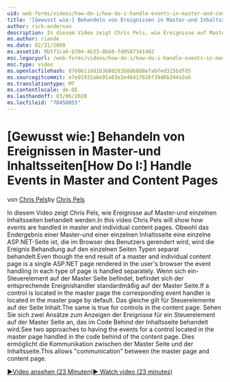 ```yaml
---
uid: web-forms/videos/how-do-i/how-do-i-handle-events-in-master-and-content-pages
title: '[Gewusst wie:] Behandeln von Ereignissen in Master-und Inhaltsseiten | Microsoft-Dokumentation'
author: rick-anderson
description: In diesem Video zeigt Chris Pels, wie Ereignisse auf Master-und einzelnen Inhaltsseiten behandelt werden. Obwohl das Endergebnis eines Masters und einzelner Conte...
ms.author: riande
ms.date: 02/21/2008
ms.assetid: 9b5f1ca6-b394-4b33-8b60-fd0587341482
msc.legacyurl: /web-forms/videos/how-do-i/how-do-i-handle-events-in-master-and-content-pages
msc.type: video
ms.openlocfilehash: 8760611dd1b3680283b8d6888efabfed315bdfd5
ms.sourcegitcommit: e7e91932a6e91a63e2e46417626f39d6b244a3ab
ms.translationtype: MT
ms.contentlocale: de-DE
ms.lasthandoff: 03/06/2020
ms.locfileid: "78458055"
---
```

# <a name="how-do-i-handle-events-in-master-and-content-pages"></a><span data-ttu-id="f67eb-104">[Gewusst wie:] Behandeln von Ereignissen in Master-und Inhaltsseiten</span><span class="sxs-lookup"><span data-stu-id="f67eb-104">[How Do I:] Handle Events in Master and Content Pages</span></span>

<span data-ttu-id="f67eb-105">von [Chris Pels](https://twitter.com/chrispels)</span><span class="sxs-lookup"><span data-stu-id="f67eb-105">by [Chris Pels](https://twitter.com/chrispels)</span></span>

<span data-ttu-id="f67eb-106">In diesem Video zeigt Chris Pels, wie Ereignisse auf Master-und einzelnen Inhaltsseiten behandelt werden.</span><span class="sxs-lookup"><span data-stu-id="f67eb-106">In this video Chris Pels will show how events are handled in master and individual content pages.</span></span> <span data-ttu-id="f67eb-107">Obwohl das Endergebnis einer Master-und einer einzelnen Inhaltsseite eine einzelne ASP.NET-Seite ist, die im Browser des Benutzers gerendert wird, wird die Ereignis Behandlung auf den einzelnen Seiten Typen separat behandelt.</span><span class="sxs-lookup"><span data-stu-id="f67eb-107">Even though the end result of a master and individual content page is a single ASP.NET page rendered in the user's browser the event handling in each type of page is handled separately.</span></span> <span data-ttu-id="f67eb-108">Wenn sich ein-Steuerelement auf der Master Seite befindet, befindet sich der entsprechende Ereignishandler standardmäßig auf der Master Seite.</span><span class="sxs-lookup"><span data-stu-id="f67eb-108">If a control is located in the master page the corresponding event handler is located in the master page by default.</span></span> <span data-ttu-id="f67eb-109">Das gleiche gilt für Steuerelemente auf der Seite Inhalt.</span><span class="sxs-lookup"><span data-stu-id="f67eb-109">The same is true for controls in the content page.</span></span> <span data-ttu-id="f67eb-110">Sehen Sie sich zwei Ansätze zum Anzeigen der Ereignisse für ein Steuerelement auf der Master Seite an, das im Code Behind der Inhaltsseite behandelt wird.</span><span class="sxs-lookup"><span data-stu-id="f67eb-110">See two approaches to having the events for a control located in the master page handled in the code behind of the content page.</span></span> <span data-ttu-id="f67eb-111">Dies ermöglicht die Kommunikation zwischen der Master Seite und der Inhaltsseite.</span><span class="sxs-lookup"><span data-stu-id="f67eb-111">This allows "communication" between the master page and content page.</span></span>

[<span data-ttu-id="f67eb-112">&#9654;Video ansehen (23 Minuten)</span><span class="sxs-lookup"><span data-stu-id="f67eb-112">&#9654; Watch video (23 minutes)</span></span>](https://channel9.msdn.com/Blogs/ASP-NET-Site-Videos/how-do-i-handle-events-in-master-and-content-pages)
